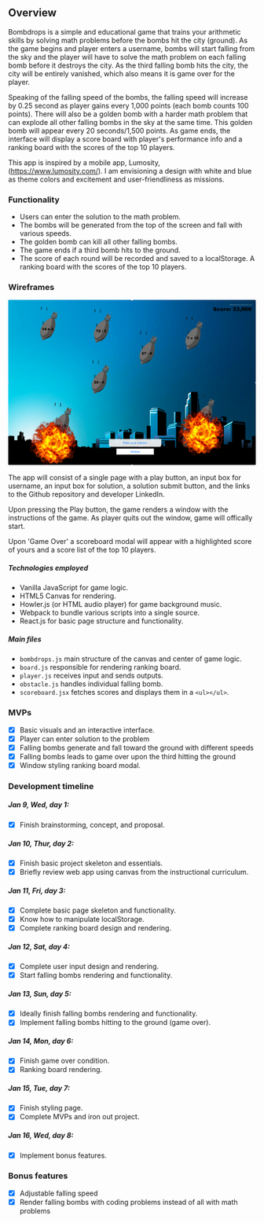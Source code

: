 ## Overview

Bombdrops is a simple and educational game that trains your arithmetic skills by solving math problems before the bombs hit the city (ground). As the game begins and player enters a username, bombs will start falling from the sky and the player will have to solve the math problem on each falling bomb before it destroys the city. As the third falling bomb hits the city, the city will be entirely vanished, which also means it is game over for the player.  

Speaking of the falling speed of the bombs, the falling speed will increase by 0.25 second as player gains every 1,000 points (each bomb counts 100 points). There will also be a golden bomb with a harder math problem that can explode all other falling bombs in the sky at the same time. This golden bomb will appear every 20 seconds/1,500 points. As game ends, the interface will display a score board with player's performance info and a ranking board with the scores of the top 10 players. 

This app is inspired by a mobile app, Lumosity, (https://www.lumosity.com/). I am envisioning a design with white and blue as theme colors and excitement and user-friendliness as missions.

### Functionality

* Users can enter the solution to the math problem.
* The bombs will be generated from the top of the screen and fall with various speeds.
* The golden bomb can kill all other falling bombs.
* The game ends if a third bomb hits to the ground.
* The score of each round will be recorded and saved to a localStorage. A ranking board with the scores of the top 10 players.

### Wireframes

![Wireframe](./wireframe.png)

The app will consist of a single page with a play button, an input box for username, an input box for solution, a solution submit button, and the links to the Github repository and developer LinkedIn.

Upon pressing the Play button, the game renders a window with the instructions of the game. As player quits out the window, game will offically start.

Upon 'Game Over' a scoreboard modal will appear with a highlighted score of yours and a score list of the top 10 players.

##### Technologies employed

* Vanilla JavaScript for game logic.
* HTML5 Canvas for rendering.
* Howler.js (or HTML audio player) for game background music.
* Webpack to bundle various scripts into a single source.
* React.js for basic page structure and functionality.

##### Main files
* `bombdrops.js` main structure of the canvas and center of game logic.
* `board.js` responsible for rendering ranking board.
* `player.js` receives input and sends outputs.
* `obstacle.js` handles individual falling bomb.
* `scoreboard.jsx` fetches scores and displays them in a `<ul></ul>`.

### MVPs
- [x] Basic visuals and an interactive interface.
- [x] Player can enter solution to the problem
- [x] Falling bombs generate and fall toward the ground with different speeds
- [x] Falling bombs leads to game over upon the third hitting the ground
- [x] Window styling ranking board modal.

### Development timeline

##### Jan 9, Wed, day 1:
- [x] Finish brainstorming, concept, and proposal.

##### Jan 10, Thur, day 2:
- [x] Finish basic project skeleton and essentials.
- [x] Briefly review web app using canvas from the instructional curriculum.

##### Jan 11, Fri, day 3:
- [x] Complete basic page skeleton and functionality.
- [x] Know how to manipulate localStorage.
- [x] Complete ranking board design and rendering.

##### Jan 12, Sat, day 4:
- [x] Complete user input design and rendering.
- [x] Start falling bombs rendering and functionality.

##### Jan 13, Sun, day 5:
- [x] Ideally finish falling bombs rendering and functionality.
- [x] Implement falling bombs hitting to the ground (game over).

##### Jan 14, Mon, day 6:
- [x] Finish game over condition.
- [x] Ranking board rendering.

##### Jan 15, Tue, day 7:
- [x] Finish styling page.
- [x] Complete MVPs and iron out project.

##### Jan 16, Wed, day 8:
- [x] Implement bonus features.

### Bonus features
- [x] Adjustable falling speed
- [x] Render falling bombs with coding problems instead of all with math problems
